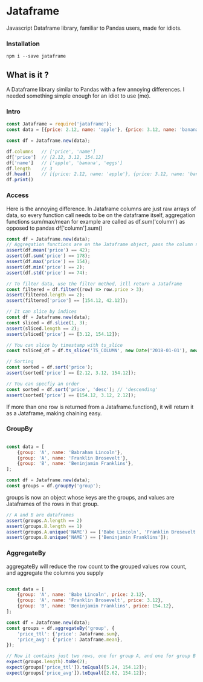 # Jataframe

Javascript Dataframe library, familiar to Pandas users, made for idiots.

### Installation

```npm i --save jataframe```

## What is it ?

A Dataframe library similar to Pandas with a few annoying differences. I needed something simple enough for an idiot to use (me).

### Intro

```javascript
const Jataframe = require('jataframe');
const data = [{price: 2.12, name: 'apple'}, {price: 3.12, name: 'banana'}, {price: 154.12, name: 'eggs'}];

const df = Jataframe.new(data);

df.columns   // ['price', 'name']
df['price']  // [2.12, 3.12, 154.12]
df['name']   // ['apple', 'banana', 'eggs']
df.length    // 3
df.head()    // [{price: 2.12, name: 'apple'}, {price: 3.12, name: 'banana'}]
df.print()
```
### Access
Here is the annoying difference.  In Jataframe columns are just raw arrays of data, so every function call needs to be on the dataframe itself, aggregation functions sum/max/mean for example are called as df.sum('column') as opposed to pandas df['column'].sum()
```javascript
const df = Jataframe.new(data);
// Aggregation functions are on the Jataframe object, pass the column name to the agg function 
assert(df.mean('price') == 42);
assert(df.sum('price') == 178);
assert(df.max('price') == 154);
assert(df.min('price') == 2);
assert(df.std('price') == 74);

// To filter data, use the filter method, itll return a Jataframe
const filtered = df.filter((row) => row.price > 3);
assert(filtered.length == 2);
assert(filtered['price'] == [154.12, 42.12]);

// It can slice by indices 
const df = Jataframe.new(data);
const sliced = df.slice(1, 3);
assert(sliced.length == 2);
assert(sliced['price'] == [3.12, 154.12]);

// You can slice by timestamp with ts_slice 
const tsliced_df = df.ts_slice('TS_COLUMN', new Date('2018-01-01'), new Date('2018-01-03'));

// Sorting 
const sorted = df.sort('price');
assert(sorted['price'] == [2.12, 3.12, 154.12]);

// You can specfiy an order 
const sorted = df.sort('price', 'desc'); // 'descending'
assert(sorted['price'] == [154.12, 3.12, 2.12]);

```

If more than one row is returned from a Jataframe.function(), it will return it as a Jataframe, making chaining easy.

### GroupBy

```javascript

const data = [
    {group: 'A', name: 'Babraham Lincoln'},
    {group: 'A', name: 'Franklin Brosevelt'},
    {group: 'B', name: 'Beninjamin Franklins'},
];

const df = Jataframe.new(data);
const groups = df.groupBy('group');
```

groups is now an object whose keys are the groups, and values are Jataframes of the rows in that group.

```javascript
// A and B are dataframes 
assert(groups.A.length == 2)
assert(groups.B.length == 1)
assert(groups.A.unique('NAME') == ['Babe Lincoln', 'Franklin Brosevelt']);
assert(groups.B.unique('NAME') == ['Beninjamin Franklins']);

```

### AggregateBy

aggregateBy will reduce the row count to the grouped values row count, and aggregate the columns you supply

```javascript

const data = [
    {group: 'A', name: 'Babe Lincoln', price: 2.12},
    {group: 'A', name: 'Franklin Brosevelt', price: 3.12},
    {group: 'B', name: 'Beninjamin Franklins', price: 154.12},
];

const df = Jataframe.new(data);
const groups = df.aggregateBy('group', {
    'price_ttl': {'price': Jataframe.sum},
    'price_avg': {'price': Jataframe.mean},
});

// Now it contains just two rows, one for group A, and one for group B
expect(groups.length).toBe(2);
expect(groups['price_ttl']).toEqual([5.24, 154.12]);
expect(groups['price_avg']).toEqual([2.62, 154.12]);

```

```


